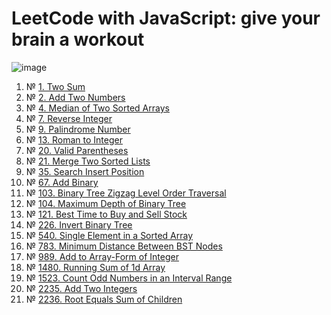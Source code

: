 # LeetCode with JavaScript: give your brain a workout
![image](https://user-images.githubusercontent.com/4119411/219785121-7a80a215-fb7d-46cb-bc66-1d9fd34302c5.png)

1. № [1. Two Sum](1.%20Two%20Sum/script.js)
1. № [2. Add Two Numbers](2.%20Add%20Two%20Numbers/script.js)
1. № [4. Median of Two Sorted Arrays](4.%20Median%20of%20Two%20Sorted%20Arrays/script.js)
1. № [7. Reverse Integer](7.%20Reverse%20Integer/script.js)
1. № [9. Palindrome Number](9.%20Palindrome%20Number/script.js)
1. № [13. Roman to Integer](13.%20Roman%20to%20Integer/script.js)
1. № [20. Valid Parentheses](20.%20Valid%20Parentheses/script.js)
1. № [21. Merge Two Sorted Lists](21.%20Merge%20Two%20Sorted%20Lists/script.js)
1. № [35. Search Insert Position](35.%20Search%20Insert%20Position/script.js)
1. № [67. Add Binary](67.%20Add%20Binary/script.js)
1. № [103. Binary Tree Zigzag Level Order Traversal](103.%20Binary%20Tree%20Zigzag%20Level%20Order%20Traversal/script.js)
1. № [104. Maximum Depth of Binary Tree](104.%20Maximum%20Depth%20of%20Binary%20Tree/script.js)
1. № [121. Best Time to Buy and Sell Stock](121.%20Best%20Time%20to%20Buy%20and%20Sell%20Stock/script.js)
1. № [226. Invert Binary Tree](226.%20Invert%20Binary%20Tree/script.js)
1. № [540. Single Element in a Sorted Array](540.%20Single%20Element%20in%20a%20Sorted%20Array/script.js)
1. № [783. Minimum Distance Between BST Nodes](783.%20Minimum%20Distance%20Between%20BST%20Nodes/script.js)
1. № [989. Add to Array-Form of Integer](989.%20Add%20to%20Array-Form%20of%20Integer/script.js)
1. № [1480. Running Sum of 1d Array](1480.%20Running%20Sum%20of%201d%20Array/script.js)
1. № [1523. Count Odd Numbers in an Interval Range](1523.%20Count%20Odd%20Numbers%20in%20an%20Interval%20Range/script.js)
1. № [2235. Add Two Integers](2235.%20Add%20Two%20Integers/script.js)
1. № [2236. Root Equals Sum of Children](2236.%20Root%20Equals%20Sum%20of%20Children/script.js)
